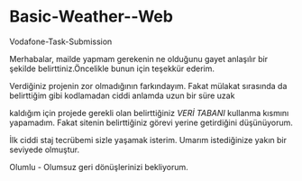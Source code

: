 # Basic-Weather--Web
Vodafone-Task-Submission

Merhabalar, mailde yapmam gerekenin ne olduğunu gayet anlaşılır bir şekilde belirttiniz.Öncelikle bunun için teşekkür ederim.

Verdiğiniz projenin zor olmadığının farkındayım. Fakat mülakat sırasında da belirttiğim gibi kodlamadan ciddi anlamda uzun bir süre uzak

kaldığım için projede gerekli olan belirttiğiniz *VERİ TABANI* kullanma kısmını yapamadım. Fakat sitenin belirttiğiniz görevi yerine getirdiğini düşünüyorum.

İlk ciddi staj tecrübemi sizle yaşamak isterim. Umarım istediğinize yakın bir seviyede olmuştur.

Olumlu - Olumsuz geri dönüşlerinizi bekliyorum. 





